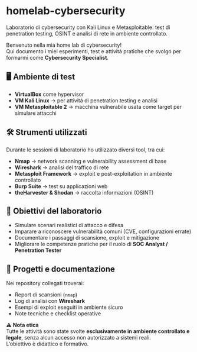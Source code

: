 # homelab-cybersecurity
Laboratorio di cybersecurity con Kali Linux e Metasploitable: test di penetration testing, OSINT e analisi di rete in ambiente controllato.

Benvenuto nella mia home lab di cybersecurity!  
Qui documento i miei esperimenti, test e attività pratiche che svolgo per formarmi come **Cybersecurity Specialist**.

## 🖥️ Ambiente di test
- **VirtualBox** come hypervisor
- **VM Kali Linux** → per attività di penetration testing e analisi
- **VM Metasploitable 2** → macchina vulnerabile usata come target per simulare attacchi

## 🛠️ Strumenti utilizzati
Durante le sessioni di laboratorio ho utilizzato diversi tool, tra cui:
- **Nmap** → network scanning e vulnerability assessment di base  
- **Wireshark** → analisi del traffico di rete  
- **Metasploit Framework** → exploit e post-exploitation in ambiente controllato  
- **Burp Suite** → test su applicazioni web  
- **theHarvester & Shodan** → raccolta informazioni (OSINT)

## 🎯 Obiettivi del laboratorio
- Simulare scenari realistici di attacco e difesa  
- Imparare a riconoscere vulnerabilità comuni (CVE, configurazioni errate)  
- Documentare i passaggi di scansione, exploit e mitigazione  
- Migliorare le competenze pratiche per il ruolo di **SOC Analyst / Penetration Tester**

## 📑 Progetti e documentazione
Nei repository collegati troverai:
- Report di scansioni (`nmap`)
- Log di analisi con **Wireshark**  
- Esempi di exploit eseguiti in ambiente sicuro  
- Note tecniche e checklist operative


⚠️ **Nota etica**  
Tutte le attività sono state svolte **esclusivamente in ambiente controllato e legale**, senza alcun accesso non autorizzato a sistemi reali.  
L’obiettivo è didattico e formativo.
